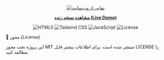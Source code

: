 
<p align="center">
<a href="https://mh-2005.github.io/" target="_blank">
<img src="https://placehold.co/800x400/1f2937/ffffff?text=MRHK+Portfolio+Website" alt="نمایی از وب‌سایت">
</a>
</p>

<p align="center">
<strong><a href="https://mh-2005.github.io/" target="_blank">مشاهده نسخه زنده (Live Demo)</a></strong>
</p>

<p align="center">
<img src="https://img.shields.io/badge/HTML5-E34F26?style=for-the-badge&logo=html5&logoColor=white" alt="HTML5">
<img src="https://img.shields.io/badge/Tailwind_CSS-38B2AC?style=for-the-badge&logo=tailwind-css&logoColor=white" alt="Tailwind CSS">
<img src="https://img.shields.io/badge/JavaScript-F7DF1E?style=for-the-badge&logo=javascript&logoColor=black" alt="JavaScript">
<img src="https://img.shields.io/github/license/MH-2005/MH-2005.github.io?style=for-the-badge" alt="License">
</p>

📄 مجوز (License)

این پروژه تحت مجوز MIT منتشر شده است. برای اطلاعات بیشتر فایل LICENSE را مطالعه کنید.
